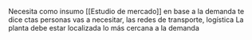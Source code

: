 Necesita como insumo [[Estudio de mercado]] 
en base a la demanda te dice ctas personas vas a necesitar, las redes de transporte, logística 
La planta debe estar localizada lo más cercana a la demanda 